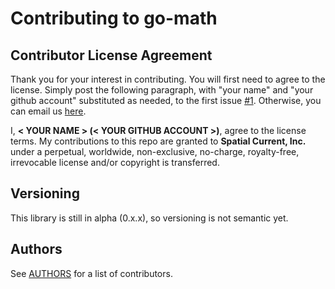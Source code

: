 # Contributing to go-math

## Contributor License Agreement

Thank you for your interest in contributing.  You will first need to agree to the license.  Simply post the following paragraph, with "your name" and "your github account" substituted as needed, to the first issue [#1](https://github.com/spatialcurrent/go-math/issues/1).  Otherwise, you can email us [here](mailto:opensource@spatialcurrent.io?subject=CLA).

I, **< YOUR NAME > (< YOUR GITHUB ACCOUNT >)**, agree to the license terms.  My contributions to this repo are granted to **Spatial Current, Inc.** under a perpetual, worldwide, non-exclusive, no-charge, royalty-free, irrevocable license and/or copyright is transferred.

## Versioning

This library is still in alpha (0.x.x), so versioning is not semantic yet.

## Authors

See [AUTHORS](https://github.com/spatialcurrent/go-math/blob/master/AUTHORS) for a list of contributors.

